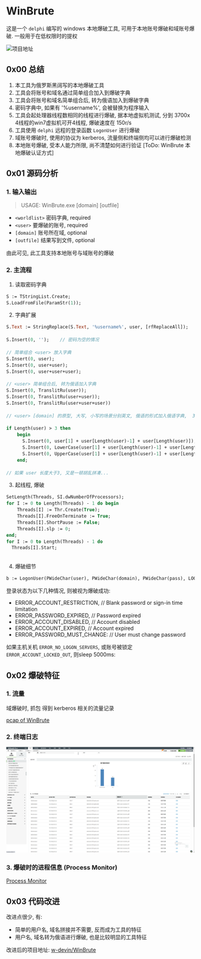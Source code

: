 # WinBrute

这是一个 `delphi` 编写的 windows 本地爆破工具, 可用于本地账号爆破和域账号爆破. 一般用于在低权限时的提权

![项目地址](https://github.com/stascorp/WinBrute)

## 0x00 总结

1. 本工具为俄罗斯黑阔写的本地爆破工具
2. 工具会将账号和域名通过简单组合加入到爆破字典
3. 工具会将账号和域名简单组合后, 转为俄语加入到爆破字典
4. 密码字典中, 如果有 '%username%', 会被替换为程序输入 <user>
4. 工具会起处理器线程数相同的线程进行爆破, 据本地虚拟机测试, 分到 3700x 4线程的win7虚拟机可开4线程, 爆破速度在 150r/s
5. 工具使用 `delphi` 远程的登录函数 `LogonUser` 进行爆破
5. 域账号爆破时, 使用的协议为 kerberos, 流量侧和终端侧均可以进行爆破检测
6. 本地账号爆破, 受本人能力所限, 尚不清楚如何进行验证 [ToDo: WinBrute 本地爆破认证方式]

## 0x01 源码分析

### 1. 输入输出

> USAGE: WinBrute.exe <wordlist> <user> [domain] [outfile]

- `<worldlist>` 密码字典, required
- `<user>` 要爆破的账号, required
- `[domain]` 账号所在域, optional
- `[outfile]` 结果写到文件, optional

由此可见, 此工具支持本地账号与域账号的爆破

### 2. 主流程

1. 读取密码字典

```pascal
S := TStringList.Create;
S.LoadFromFile(ParamStr(1));
```

2. 字典扩展

```pascal
S.Text := StringReplace(S.Text, '%username%', user, [rfReplaceAll]);    // 将密码字典中的 %username% 替换为调用时输入的 <user>

S.Insert(0, '');    // 密码为空的情况

// 简单组合 <user> 放入字典
S.Insert(0, user);
S.Insert(0, user+user);
S.Insert(0, user+user+user);

// <user> 简单组合后, 转为俄语加入字典
S.Insert(0, TranslitRu(user));
S.Insert(0, TranslitRu(user+user));
S.Insert(0, TranslitRu(user+user+user))

// <user> [domain] 的原型, 大写, 小写的场景分别英文, 俄语的形式加入俄语字典,  36

if Length(user) > 3 then
    begin
      S.Insert(0, user[1] + user[Length(user)-1] + user[Length(user)]);
      S.Insert(0, LowerCase(user[1] + user[Length(user)-1] + user[Length(user)]));
      S.Insert(0, UpperCase(user[1] + user[Length(user)-1] + user[Length(user)]));
    end;
    
// 如果 user 长度大于3, 又是一顿胡乱拼凑...
```

3. 起线程, 爆破

```pascal
SetLength(Threads, SI.dwNumberOfProcessors);
for I := 0 to Length(Threads) - 1 do begin
    Threads[I] := Thr.Create(True);
    Threads[I].FreeOnTerminate := True;
    Threads[I].ShortPause := False;
    Threads[I].slp := 0;
end;
for I := 0 to Length(Threads) - 1 do
  Threads[I].Start;
  
```

4. 爆破细节

```pascal
b := LogonUser(PWideChar(user), PWideChar(domain), PWideChar(pass), LOGON32_LOGON_NETWORK, LOGON32_PROVIDER_DEFAULT, hToken)
```

登录状态为以下几种情况, 则被视为爆破成功:

- ERROR_ACCOUNT_RESTRICTION, // Blank password or sign-in time limitation
- ERROR_PASSWORD_EXPIRED, // Password expired
- ERROR_ACCOUNT_DISABLED, // Account disabled
- ERROR_ACCOUNT_EXPIRED, // Account expired
- ERROR_PASSWORD_MUST_CHANGE: // User must change password

如果主机关机 `ERROR_NO_LOGON_SERVERS`, 或账号被锁定 `ERROR_ACCOUNT_LOCKED_OUT`, 则sleep 5000ms:

## 0x02 爆破特征

### 1. 流量

域爆破时, 抓包 得到 kerberos 相关的流量记录

[pcap of WinBrute](assets/WinBrute/winbrute_kerb.pcap)


### 2. 终端日志

![AD Audit Plus](assets/WinBrute/AD_Audit_Plus.png)


### 3. 爆破时的进程信息 (Process Monitor)

[Process Monitor](assets/WinBrute/WinBrute.PML)

## 0x03 代码改进

改进点很少, 有:

- 简单的用户名, 域名拼接并不需要, 反而成为工具的特征
- 用户名, 域名转为俄语进行爆破, 也是比较明显的工具特征

改进后的项目地址: [w-devin/WinBrute](https://github.com/w-devin/WinBrute)
